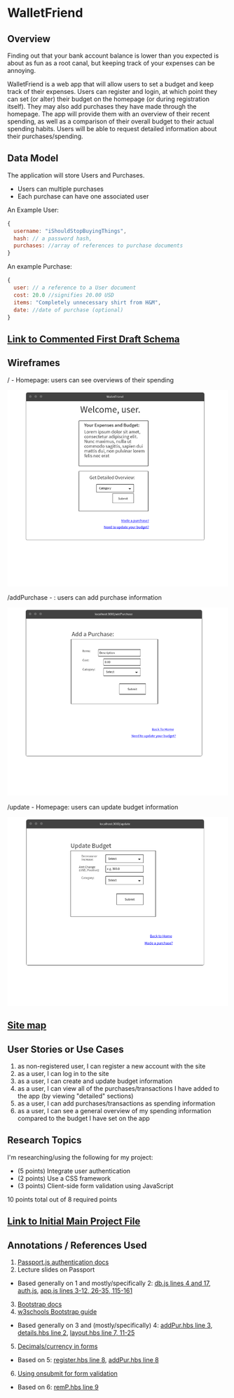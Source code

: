 # WalletFriend

## Overview

Finding out that your bank account balance is lower than you expected is about as fun as a root canal, but keeping track of your expenses can be annoying.

WalletFriend is a web app that will allow users to set a budget and keep track of their expenses. Users can register and login, at which point they can set (or alter) their budget on the homepage (or during registration itself). They may also add purchases they have made through the homepage. The app will provide them with an overview of their recent spending, as well as a comparison of their overall budget to their actual spending habits. Users will be able to request detailed information about their purchases/spending.


## Data Model


The application will store Users and Purchases.
* Users can multiple purchases
* Each purchase can have one associated user


An Example User:

```javascript
{
  username: "iShouldStopBuyingThings",
  hash: // a password hash,
  purchases: //array of references to purchase documents
}
```

An example Purchase:
```javascript
{
  user: // a reference to a User document
  cost: 20.0 //signifies 20.00 USD
  items: "Completely unnecessary shirt from H&M",
  date: //date of purchase (optional)
}
```


## [Link to Commented First Draft Schema](db.js) 

## Wireframes

/ - Homepage: users can see overviews of their spending

![home](documentation/home.png)

/addPurchase - : users can add purchase information

![add purchase](documentation/spend.png)

/update - Homepage: users can update budget information

![update](documentation/update.png)


## [Site map](documentation/sitemap.png)


## User Stories or Use Cases

1. as non-registered user, I can register a new account with the site
2. as a user, I can log in to the site
3. as a user, I can create and update budget information
4. as a user, I can view all of the purchases/transactions I have added to the app (by viewing "detailed" sections)
5. as a user, I can add purchases/transactions as spending information
6. as a user, I can see a general overview of my spending information compared to the budget I have set on the app

## Research Topics

I'm researching/using the following for my project:

* (5 points) Integrate user authentication
* (2 points) Use a CSS framework
* (3 points) Client-side form validation using JavaScript

10 points total out of 8 required points<br> 


## [Link to Initial Main Project File](app.js) 

## Annotations / References Used

1. [Passport.js authentication docs](http://passportjs.org/docs/)
2. Lecture slides on Passport
* Based generally on 1 and mostly/specifically 2: [db.js lines 4 and 17](db.js), [auth.js](auth.js), [app.js lines 3-12, 26-35, 115-161](app.js)

3. [Bootstrap docs](http://getbootstrap.com/getting-started/#download)
4. [w3schools Bootstrap guide](https://www.w3schools.com/bootstrap/default.asp)
* Based generally on 3 and (mostly/specifically) 4: [addPur.hbs line 3](views/addPur.hbs), [details.hbs line 2](views/details.hbs), [layout.hbs line 7, 11-25](views/layout.hbs)

5. [Decimals/currency in forms](https://jsfiddle.net/trixta/UC6tG/) 
* Based on 5: [register.hbs line 8](views/register.hbs), [addPur.hbs line 8](views/addPur.hbs)

6. [Using onsubmit for form validation](https://www.w3schools.com/jsref/event_onsubmit.asp)
* Based on 6: [remP.hbs line 9](views/remP.hbs)